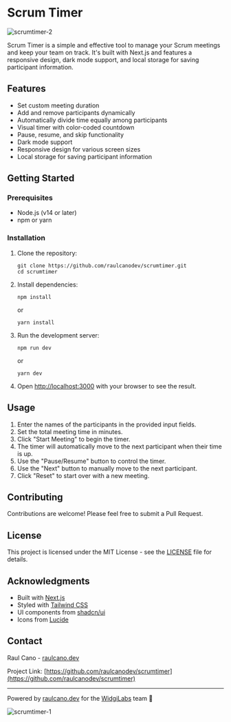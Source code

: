 # Scrum Timer

![scrumtimer-2](https://github.com/user-attachments/assets/8306c334-892a-47fb-a6cb-0bedc704b5b2)

Scrum Timer is a simple and effective tool to manage your Scrum meetings and keep your team on track. It's built with Next.js and features a responsive design, dark mode support, and local storage for saving participant information.

## Features

- Set custom meeting duration
- Add and remove participants dynamically
- Automatically divide time equally among participants
- Visual timer with color-coded countdown
- Pause, resume, and skip functionality
- Dark mode support
- Responsive design for various screen sizes
- Local storage for saving participant information

## Getting Started

### Prerequisites

- Node.js (v14 or later)
- npm or yarn

### Installation

1. Clone the repository:
   ```
   git clone https://github.com/raulcanodev/scrumtimer.git
   cd scrumtimer
   ```

2. Install dependencies:
   ```
   npm install
   ```
   or
   ```
   yarn install
   ```

3. Run the development server:
   ```
   npm run dev
   ```
   or
   ```
   yarn dev
   ```

4. Open [http://localhost:3000](http://localhost:3000) with your browser to see the result.

## Usage

1. Enter the names of the participants in the provided input fields.
2. Set the total meeting time in minutes.
3. Click "Start Meeting" to begin the timer.
4. The timer will automatically move to the next participant when their time is up.
5. Use the "Pause/Resume" button to control the timer.
6. Use the "Next" button to manually move to the next participant.
7. Click "Reset" to start over with a new meeting.

## Contributing

Contributions are welcome! Please feel free to submit a Pull Request.

## License

This project is licensed under the MIT License - see the [LICENSE](LICENSE) file for details.

## Acknowledgments

- Built with [Next.js](https://nextjs.org/)
- Styled with [Tailwind CSS](https://tailwindcss.com/)
- UI components from [shadcn/ui](https://ui.shadcn.com/)
- Icons from [Lucide](https://lucide.dev/)

## Contact

Raul Cano - [raulcano.dev](https://raulcano.dev)

Project Link: [https://github.com/raulcanodev/scrumtimer](https://github.com/raulcanodev/scrumtimer)

---

Powered by [raulcano.dev](https://raulcano.dev) for the [WidgiLabs](https://widgilabs.com) team 🎉


![scrumtimer-1](https://github.com/user-attachments/assets/1cdd3ea0-3fca-4ce1-b607-bde72a6d4da4)

